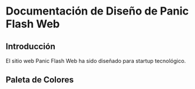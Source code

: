 # Documentación de Diseño de Panic Flash Web

## Introducción
El sitio web Panic Flash Web ha sido diseñado para startup tecnológico.

## Paleta de Colores

